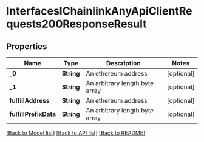 # InterfacesIChainlinkAnyApiClientRequests200ResponseResult

## Properties
Name | Type | Description | Notes
------------ | ------------- | ------------- | -------------
**_0** | **String** | An ethereum address | [optional] 
**_1** | **String** | An arbitrary length byte array | [optional] 
**fulfillAddress** | **String** | An ethereum address | [optional] 
**fulfillPrefixData** | **String** | An arbitrary length byte array | [optional] 

[[Back to Model list]](../README.md#documentation-for-models) [[Back to API list]](../README.md#documentation-for-api-endpoints) [[Back to README]](../README.md)


